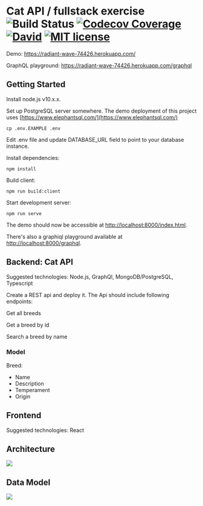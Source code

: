 # Cat API / fullstack exercise ![Build Status](https://travis-ci.com/Zeukkari/cat-api.svg?branch=master) [![Codecov Coverage](https://img.shields.io/codecov/c/github/zeukkari/cat-api/master.svg?style=flat-square)](https://codecov.io/gh/zeukkari/cat-api/) [![David](https://img.shields.io/david/zeukkari/cat-api.svg)](https://img.shields.io/david/zeukkari/cat-api.svg) [![MIT license](http://img.shields.io/badge/license-MIT-brightgreen.svg)](http://opensource.org/licenses/MIT)



Demo: https://radiant-wave-74426.herokuapp.com/

GraphQL playground: https://radiant-wave-74426.herokuapp.com/graphql

## Getting Started

Install node.js v10.x.x.

Set up PostgreSQL server somewhere. The demo deployment of this project uses [https://www.elephantsql.com/](https://www.elephantsql.com/)

```
cp .env.EXAMPLE .env
```

Edit .env file and update DATABASE_URL field to point to your database instance.

Install dependencies:

```
npm install
```

Build client:

```
npm run build:client
```

Start development server:

```
npm run serve
```

The demo should now be accessible at [http://localhost:8000/index.html](http://localhost:8000/index.html).

There's also a graphiql playground available at [http://localhost:8000/graphql](http://localhost:8000/graphql).

## Backend: Cat API

Suggested technologies: Node.js, GraphQl, MongoDB/PostgreSQL, Typescript

Create a REST api and deploy it. The Api should include following endpoints:

Get all breeds

Get a breed by id

Search a breed by name

### Model

Breed:

- Name
- Description
- Temperament
- Origin

## Frontend

Suggested technologies: React

## Architecture

![](http://www.plantuml.com/plantuml/proxy?src=https://raw.githubusercontent.com/Zeukkari/cat-api/master/architecture.puml)

## Data Model

![](http://www.plantuml.com/plantuml/proxy?src=https://raw.githubusercontent.com/Zeukkari/cat-api/master/database.puml)
